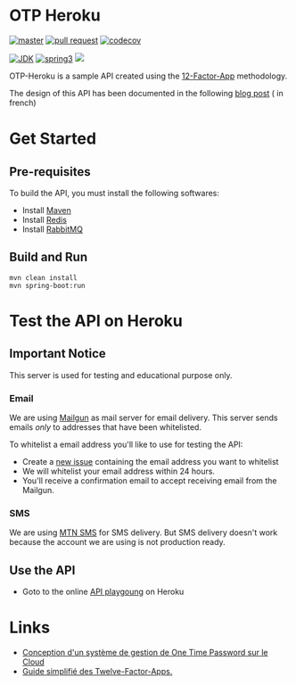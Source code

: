 # OTP Heroku

[![master](https://github.com/pragmatic-nerdz/otp-heroku/actions/workflows/master.yml/badge.svg)](https://github.com/pragmatic-nerdz/otp-heroku/actions/workflows/master.yml)
[![pull request](https://github.com/pragmatic-nerdz/otp-heroku/actions/workflows/pull_request.yml/badge.svg)](https://github.com/pragmatic-nerdz/otp-heroku/actions/workflows/pull_request.yml)
[![codecov](https://codecov.io/gh/pragmatic-nerdz/otp-heroku/graph/badge.svg?token=BK0K4DPDAY)](https://codecov.io/gh/pragmatic-nerdz/otp-heroku)

[![JDK](https://img.shields.io/badge/jdk-17-brightgreen.svg)](https://jdk.java.net/17/)
[![spring3](https://img.shields.io/badge/springboot-3.x-brightgreen.svg)](https://spring.io/projects/spring-boot)
![](https://img.shields.io/badge/kotlin-brightgreen.svg)

OTP-Heroku is a sample API created using the [12-Factor-App](https://12factor.net/) methodology.

The design of this API has been documented in the
following [blog post](https://www.wutsi.com/read/65042/conception-d-un-systeme-de-gestion-de-one-time-password-sur-le-cloud) (
in french)

# Get Started

## Pre-requisites

To build the API, you must install the following softwares:

- Install [Maven](https://maven.apache.org/install.html)
- Install [Redis](https://redis.io/docs/getting-started/installation/)
- Install [RabbitMQ](https://www.rabbitmq.com/download.html)

## Build and Run

```
mvn clean install
mvn spring-boot:run
```

# Test the API on Heroku

## Important Notice

This server is used for testing and educational purpose only.

### Email

We are using [Mailgun](https://www.mailgun.com/) as mail server for email delivery. This server sends emails *only* to
addresses that have been whitelisted.

To whitelist a email address you'll like to use for testing the API:

- Create a [new issue](https://github.com/pragmatic-nerdz/otp-heroku/issues/new) containing the email address you want
  to whitelist
- We will whitelist your email address within 24 hours.
- You'll receive a confirmation email to accept receiving email from the Mailgun.

### SMS

We are using [MTN SMS](https://developers.mtn.com/products/sms-v3-api) for SMS delivery. But SMS delivery doesn't work
because the account we are using is not production ready.

## Use the API

- Goto to the online [API playgoung](https://otp-heroku-test-0ba93376585a.herokuapp.com/swagger-ui.html) on Heroku

# Links

- [Conception d'un système de gestion de One Time Password sur le Cloud](https://www.wutsi.com/read/65042/conception-d-un-systeme-de-gestion-de-one-time-password-sur-le-cloud)
- [Guide simplifié des Twelve-Factor-Apps.](https://www.wutsi.com/read/63900/guide-simplifie-des-twelve-factor-apps)
